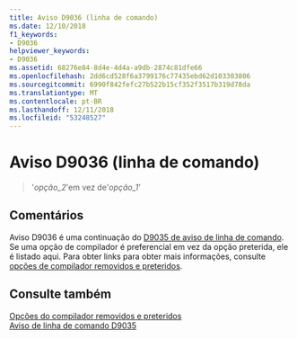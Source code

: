 ```yaml
---
title: Aviso D9036 (linha de comando)
ms.date: 12/10/2018
f1_keywords:
- D9036
helpviewer_keywords:
- D9036
ms.assetid: 68276e84-8d4e-4d4a-a9db-2874c81dfe66
ms.openlocfilehash: 2dd6cd528f6a3799176c77435ebd62d103303806
ms.sourcegitcommit: 6990f842fefc27b522b15cf352f3517b319d78da
ms.translationtype: MT
ms.contentlocale: pt-BR
ms.lasthandoff: 12/11/2018
ms.locfileid: "53248527"
---
```

# <a name="command-line-warning-d9036"></a>Aviso D9036 (linha de comando)

> '*opção\_2*'em vez de'*opção\_1*'

## <a name="remarks"></a>Comentários

Aviso D9036 é uma continuação do [D9035 de aviso de linha de comando](../../error-messages/tool-errors/command-line-warning-d9035.md). Se uma opção de compilador é preferencial em vez da opção preterida, ele é listado aqui. Para obter links para obter mais informações, consulte [opções de compilador removidos e preteridos](../../build/reference/compiler-options-listed-by-category.md#deprecated-and-removed-compiler-options).

## <a name="see-also"></a>Consulte também

[Opções do compilador removidos e preteridos](../../build/reference/compiler-options-listed-by-category.md#deprecated-and-removed-compiler-options)<br/>
[Aviso de linha de comando D9035](command-line-warning-d9035.md)